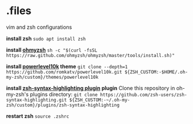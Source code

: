 # .files

vim and zsh configurations

**install zsh**
`sudo apt install zsh`

**install [ohmyzsh](https://ohmyz.sh/#install)**
`sh -c "$(curl -fsSL https://raw.github.com/ohmyzsh/ohmyzsh/master/tools/install.sh)"`

**install [powerlevel10k](https://github.com/romkatv/powerlevel10k) theme**
`git clone --depth=1 https://github.com/romkatv/powerlevel10k.git ${ZSH_CUSTOM:-$HOME/.oh-my-zsh/custom}/themes/powerlevel10k`

**install [zsh-syntax-highlighting plugin](https://github.com/zsh-users/zsh-syntax-highlighting/blob/master/INSTALL.md) plugin**
Clone this repository in oh-my-zsh's plugins directory:
`git clone https://github.com/zsh-users/zsh-syntax-highlighting.git ${ZSH_CUSTOM:-~/.oh-my-zsh/custom}/plugins/zsh-syntax-highlighting`

**restart zsh**
`source .zshrc`
